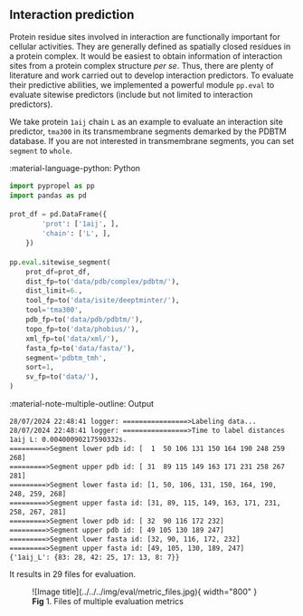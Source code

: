 ## Interaction prediction

Protein residue sites involved in interaction are functionally important for cellular activities. They are generally defined as spatially closed residues in a protein complex. It would be easiest to obtain information of interaction sites from a protein complex structure _per se_. Thus, there are plenty of literature and work carried out to develop interaction predictors. To evaluate their predictive abilities, we implemented a powerful module `pp.eval` to evaluate sitewise predictors (include but not limited to interaction predictors).

We take protein `1aij` chain `L` as an example to evaluate an interaction site predictor, `tma300` in its transmembrane segments demarked by the PDBTM database. If you are not interested in transmembrane segments, you can set `segment` to `whole`.

:material-language-python: Python
``` py linenums="1"
import pypropel as pp
import pandas as pd

prot_df = pd.DataFrame({
        'prot': ['1aij', ],
        'chain': ['L', ],
    })

pp.eval.sitewise_segment(
    prot_df=prot_df,
    dist_fp=to('data/pdb/complex/pdbtm/'),
    dist_limit=6.,
    tool_fp=to('data/isite/deeptminter/'),
    tool='tma300',
    pdb_fp=to('data/pdb/pdbtm/'),
    topo_fp=to('data/phobius/'),
    xml_fp=to('data/xml/'),
    fasta_fp=to('data/fasta/'),
    segment='pdbtm_tmh',
    sort=1,
    sv_fp=to('data/'),
)
```

:material-note-multiple-outline: Output
``` shell
28/07/2024 22:48:41 logger: ================>Labeling data...
28/07/2024 22:48:41 logger: ================>Time to label distances 1aij L: 0.00400090217590332s.
=========>Segment lower pdb id: [  1  50 106 131 150 164 190 248 259 268]
=========>Segment upper pdb id: [ 31  89 115 149 163 171 231 258 267 281]
=========>Segment lower fasta id: [1, 50, 106, 131, 150, 164, 190, 248, 259, 268]
=========>Segment upper fasta id: [31, 89, 115, 149, 163, 171, 231, 258, 267, 281]
=========>Segment lower pdb id: [ 32  90 116 172 232]
=========>Segment upper pdb id: [ 49 105 130 189 247]
=========>Segment lower fasta id: [32, 90, 116, 172, 232]
=========>Segment upper fasta id: [49, 105, 130, 189, 247]
{'1aij_L': {83: 28, 42: 25, 17: 13, 8: 7}}
```

It results in 29 files for evaluation.

<figure markdown="span">
  ![Image title](../../../img/eval/metric_files.jpg){ width="800" }
  <figcaption><strong>Fig</strong> 1. Files of multiple evaluation metrics</figcaption>
</figure>